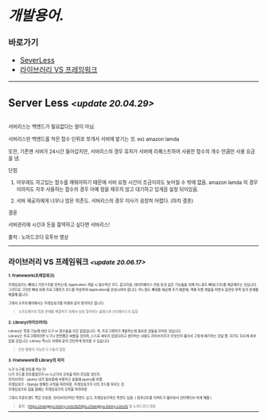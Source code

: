 # *개발용어.*

### 바로가기

- [SeverLess](#serverless)
- [라이브러리 VS 프레임워크](#libraryvsframework)

----

## <a name="serverless"></a>Server Less  *<small><update 20.04.29><small>*

<br>서버리스는 백엔드가 필요없다는 말이 아님.<br>
<br>서버리스란 백엔드를 작은 함수 단위로 쪼개서 서버에 맡기는 것. ex) amazon lamda<br>
<br>또한, 기존엔 서버가 24시간 돌아갔지만, 서버리스의 경우 유저가 서버에 리퀘스트하여 사용한 함수의 개수 만큼만 사용 요금을 냄.<br>

단점

1. 아무래도 자고있는 함수를 깨워야하기 때문에 서버 요청 시간이 조금이라도 늦어질 수 밖에 없음. amazon lamda 의 경우 이마저도 자주 사용하는 함수의 경우 아예 잠을 재우지 않고 대기하고 있게끔 설정 되어있음.

2. 서버 제공자에게 너무나 많은 의존도. 서버리스의 경우 이사가 굉장히 어렵다. (마치 결혼)

결론

서버관리에 시간과 돈을 절약하고 싶다면 서버리스!
<br><br>
출처 : 노마드코더 유투브 영상

----

## <a name="libraryvsframework"></a>라이브러리 VS 프레임워크 *<small><update 20.06.17><small>*
### **1. Framework(프레임워크)**

프레임워크는 뼈대나 기반구조를 뜻하는데, Application 개발 시 필수적인 코드, 알고리즘, 데이터베이스 연동 등과 같은 기능들을 위해 어느정도 뼈대(구조)를 제공해주는 것입니다. 그러므로 그러한 뼈대 위에 프로그래머가 코드를 작성하여 Application을 완성시켜야 합니다. 어느정도 뼈대를 제공해 주기 때문에, 객체 지향 개발을 하면서 일관성 부족 등의 문제를 해결해 줍니다. 

그래서 소프트웨어에서는 프레임워크를 아래와 같이 정의하곤 합니다.

> 소프트웨어의 특정 문제를 해결하기 위해서 상호 협력하는 클래스와 인터페이스의 집합

### **2. Library(라이브러리)**
Library는 특정 기능에 대한 도구 or 함수들을 모은 집합입니다. 즉, 프로그래머가 개발하는데 필요한 것들을 모아둔 것입니다. <br>
Library는 프로그래머라면 누구나 한번쯤은 써봤을 것이며, 스스로 써보지 않았다라고 생각하는 사람도 라이브러리가 무엇인지 몰라서 그렇게 얘기하는 것일 뿐, 자기도 모르게 써보았을 것입니다. Library 역시도 아래와 같이 간단하게 정의할 수 있습니다.

>단순 활용이 가능한 도구들의 집합

### **3. Framework와 Library의 차이**
누가 누구를 컨트롤 하는가!<br>
너가 코드를 컨트롤할건지 vs 누군가의 규칙을 따라 코딩할 것인지.<br>
라이브러리 -  jquery 내가 필요할때 사용하고 싶을때 jquery를 부름.<br>
프레임워크 -  Django 정해진 규칙을 따라야함. 프레임워크가 너의 코드를 부르는 것. <br>
프레임워크로 일을 할떄는 프레임워크의 규칙을 따라야함 <br>

그래서 프론트엔드  쪽은  모호함. 라이브러리적인  측면도  있고, 프레임워크적인  측면도  있음. ( 컴포넌트를  리액트가  불러와서  인터랙티브  하게  해줌 )

> 출처 : [https://mangkyu.tistory.com/4](https://mangkyu.tistory.com/4) 및 노마드코더 영상
----

